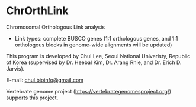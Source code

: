 # ChrOrthLink
Chromosomal Orthologous Link analysis
- Link types: complete BUSCO genes (1:1 orthologous genes, and 1:1 orthologous blocks in genome-wide alignments will be updated)

This program is developed by Chul Lee, Seoul National Univeristy, Republic of Korea (supervised by Dr. Heebal Kim, Dr. Arang Rhie, and Dr. Erich D. Jarvis).

E-mail: chul.bioinfo@gmail.com

Vertebrate genome project (https://vertebrategenomesproject.org/) supports this project.
